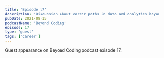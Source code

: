 ```yaml
---
title: 'Episode 17'
description: 'Discussion about career paths in data and analytics beyond traditional coding roles.'
pubDate: 2021-08-15
podcastName: 'Beyond Coding'
episode: 17
type: 'guest'
tags: ['career']
---
```


Guest appearance on Beyond Coding podcast episode 17.
